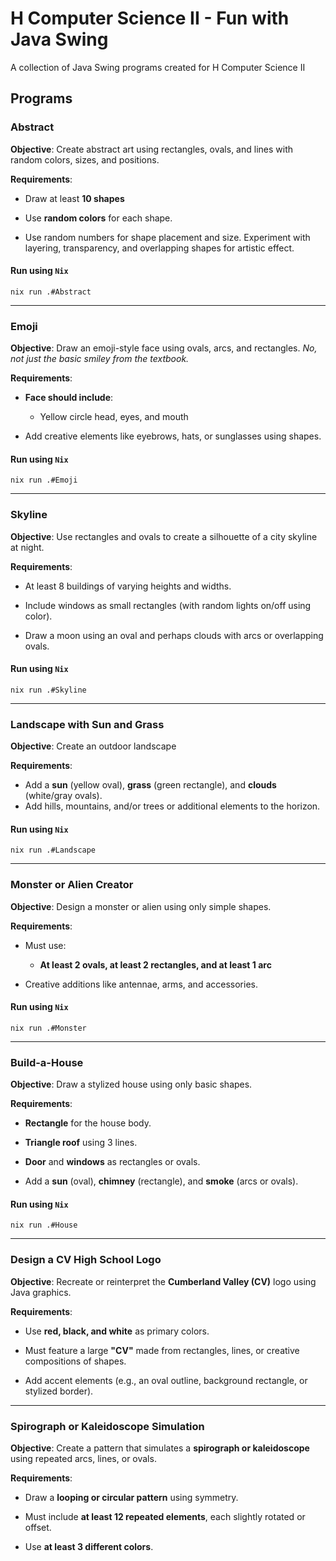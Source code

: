 # H Computer Science II - Fun with Java Swing

A collection of Java Swing programs created for H Computer Science II

## Programs

### Abstract

**Objective**: Create abstract art using rectangles, ovals, and lines with random colors, sizes, and positions.

**Requirements**:

- Draw at least **10 shapes**

- Use **random colors** for each shape.

- Use random numbers for shape placement and size. Experiment with layering, transparency, and overlapping shapes for artistic effect.

#### Run using `Nix`

`nix run .#Abstract`

---

### Emoji

**Objective**: Draw an emoji-style face using ovals, arcs, and rectangles.
_No, not just the basic smiley from the textbook._

**Requirements**:

- **Face should include**:

  - Yellow circle head, eyes, and mouth

- Add creative elements like eyebrows, hats, or sunglasses using shapes.

#### Run using `Nix`

`nix run .#Emoji`

---

### Skyline

**Objective**: Use rectangles and ovals to create a silhouette of a city skyline at night.

**Requirements**:

- At least 8 buildings of varying heights and widths.

- Include windows as small rectangles (with random lights on/off using color).

- Draw a moon using an oval and perhaps clouds with arcs or overlapping ovals.

#### Run using `Nix`

`nix run .#Skyline`

---

### Landscape with Sun and Grass

**Objective**: Create an outdoor landscape

**Requirements**:

- Add a **sun** (yellow oval), **grass** (green rectangle), and **clouds** (white/gray ovals).
- Add hills, mountains, and/or trees or additional elements to the horizon.

#### Run using `Nix`

```
nix run .#Landscape
```

---

### **Monster or Alien Creator**

**Objective**: Design a monster or alien using only simple shapes.

**Requirements**:

- Must use:

  - **At least 2 ovals, at least 2 rectangles, and at least 1 arc**

- Creative additions like antennae, arms, and accessories.

#### Run using `Nix`

```
nix run .#Monster
```

---

### **Build-a-House**

**Objective**: Draw a stylized house using only basic shapes.

**Requirements**:

- **Rectangle** for the house body.

- **Triangle roof** using 3 lines.

- **Door** and **windows** as rectangles or ovals.

- Add a **sun** (oval), **chimney** (rectangle), and **smoke** (arcs or ovals).

#### Run using `Nix`

```
nix run .#House
```

---

### **Design a CV High School Logo**

**Objective**: Recreate or reinterpret the **Cumberland Valley (CV)** logo using Java graphics.

**Requirements**:

- Use **red, black, and white** as primary colors.

- Must feature a large **"CV"** made from rectangles, lines, or creative compositions of shapes.

- Add accent elements (e.g., an oval outline, background rectangle, or stylized border).

---

### **Spirograph or Kaleidoscope Simulation**

**Objective**: Create a pattern that simulates a **spirograph or kaleidoscope** using repeated arcs, lines, or ovals.

**Requirements**:

- Draw a **looping or circular pattern** using symmetry.

- Must include **at least 12 repeated elements**, each slightly rotated or offset.

- Use **at least 3 different colors**.
